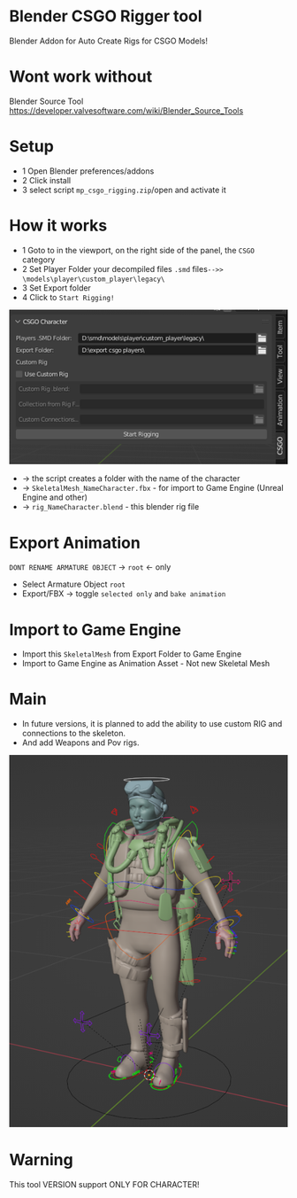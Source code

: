 # Blender CSGO Rigger tool
Blender Addon for Auto Create Rigs for CSGO Models!

# Wont work without
Blender Source Tool https://developer.valvesoftware.com/wiki/Blender_Source_Tools

# Setup
* 1 Open Blender preferences/addons
* 2 Click install 
* 3 select script `mp_csgo_rigging.zip`/open and activate it

# How it works
* 1 Goto to in the viewport, on the right side of the panel, the `CSGO` category
* 2 Set Player Folder your decompiled files `.smd` files`-->> \models\player\custom_player\legacy\`
* 3 Set Export folder
* 4 Click to `Start Rigging!`

![image](https://github.com/mpsterprod/Blender-CSGO-Rigger/blob/master/misc/panel_screenshot.png)

* -> the script creates a folder with the name of the character
* -> `SkeletalMesh_NameCharacter.fbx` - for import to Game Engine (Unreal Engine and other)
* -> `rig_NameCharacter.blend` - this blender rig file

# Export Animation
`DONT RENAME ARMATURE OBJECT` -> `root` <- only
* Select Armature Object `root`
* Export/FBX -> toggle `selected only` and `bake animation`

# Import to Game Engine
* Import this `SkeletalMesh` from Export Folder to Game Engine
* Import to Game Engine as Animation Asset - Not new Skeletal Mesh


# Main
* In future versions, it is planned to add the ability to use custom RIG and connections to the skeleton.
* And add Weapons and Pov rigs.

![image](https://github.com/mpsterprod/Blender-CSGO-Rigger/blob/master/misc/rig_character_screenshot.png)

# Warning
This tool VERSION support ONLY FOR CHARACTER!

